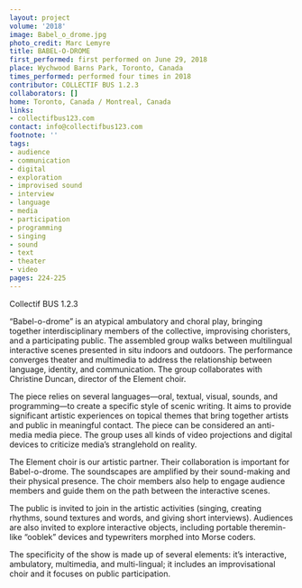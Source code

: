 ```yaml
---
layout: project
volume: '2018'
image: Babel_o_drome.jpg
photo_credit: Marc Lemyre
title: BABEL-O-DROME
first_performed: first performed on June 29, 2018
place: Wychwood Barns Park, Toronto, Canada
times_performed: performed four times in 2018
contributor: COLLECTIF BUS 1.2.3
collaborators: []
home: Toronto, Canada / Montreal, Canada
links:
- collectifbus123.com
contact: info@collectifbus123.com
footnote: ''
tags:
- audience
- communication
- digital
- exploration
- improvised sound
- interview
- language
- media
- participation
- programming
- singing
- sound
- text
- theater
- video
pages: 224-225
---
```


Collectif BUS 1.2.3

“Babel-o-drome” is an atypical ambulatory and choral play, bringing together interdisciplinary members of the collective, improvising choristers, and a participating public. The assembled group walks between multilingual interactive scenes presented in situ indoors and outdoors. The performance converges theater and multimedia to address the relationship between language, identity, and communication. The group collaborates with Christine Duncan, director of the Element choir.

The piece relies on several languages—oral, textual, visual, sounds, and programming—to create a specific style of scenic writing. It aims to provide significant artistic experiences on topical themes that bring together artists and public in meaningful contact. The piece can be considered an anti-media media piece. The group uses all kinds of video projections and digital devices to criticize media’s stranglehold on reality.

The Element choir is our artistic partner. Their collaboration is important for Babel-o-drome. The soundscapes are amplified by their sound-making and their physical presence. The choir members also help to engage audience members and guide them on the path between the interactive scenes.

The public is invited to join in the artistic activities (singing, creating rhythms, sound textures and words, and giving short interviews). Audiences are also invited to explore interactive objects, including portable theremin-like “ooblek” devices and typewriters morphed into Morse coders.

The specificity of the show is made up of several elements: it’s interactive, ambulatory, multimedia, and multi-lingual; it includes an improvisational choir and it focuses on public participation.
